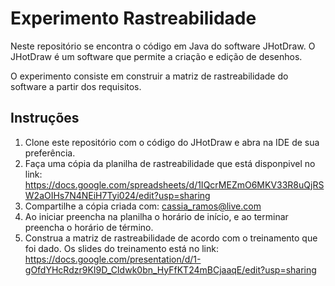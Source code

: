 # Experimento Rastreabilidade

Neste repositório se encontra o código em Java do software JHotDraw.
O JHotDraw é um software que permite a criação e edição de desenhos.

O experimento consiste em construir a matriz de rastreabilidade do software a partir dos requisitos.

## Instruções

1. Clone este repositório com o código do JHotDraw e abra na IDE de sua preferência.
1. Faça uma cópia da planilha de rastreabilidade que está disponpivel no link: https://docs.google.com/spreadsheets/d/1IQcrMEZmO6MKV33R8uQjRSW2aOIHs7N4NEiH7Tyi024/edit?usp=sharing
1. Compartilhe a cópia criada com: cassia_ramos@live.com
1. Ao iniciar preencha na planilha o horário de início, e ao terminar preencha o horário de término.
1. Construa a matriz de rastreabilidade de acordo com o treinamento que foi dado. Os slides do treinamento está no link: https://docs.google.com/presentation/d/1-gOfdYHcRdzr9KI9D_CIdwk0bn_HyFfKT24mBCjaaqE/edit?usp=sharing
